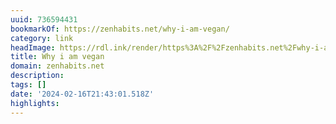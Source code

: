 ```yaml
---
uuid: 736594431
bookmarkOf: https://zenhabits.net/why-i-am-vegan/
category: link
headImage: https://rdl.ink/render/https%3A%2F%2Fzenhabits.net%2Fwhy-i-am-vegan%2F
title: Why i am vegan
domain: zenhabits.net
description: 
tags: []
date: '2024-02-16T21:43:01.518Z'
highlights: 
---
```




